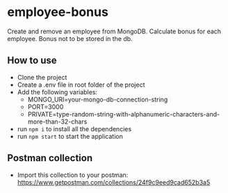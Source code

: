 # employee-bonus
Create and remove an employee from MongoDB. Calculate bonus for each employee. Bonus not to be stored in the db.

## How to use

- Clone the project
- Create a .env file in root folder of the project
- Add the following variables: 
     - MONGO_URI=your-mongo-db-connection-string
     - PORT=3000 
     - PRIVATE=type-random-string-with-alphanumeric-characters-and-more-than-32-chars
- run `npm i` to install all the dependencies
- run `npm start` to start the application

## Postman collection

- Import this collection to your postman: https://www.getpostman.com/collections/24f9c9eed9cad652b3a5
